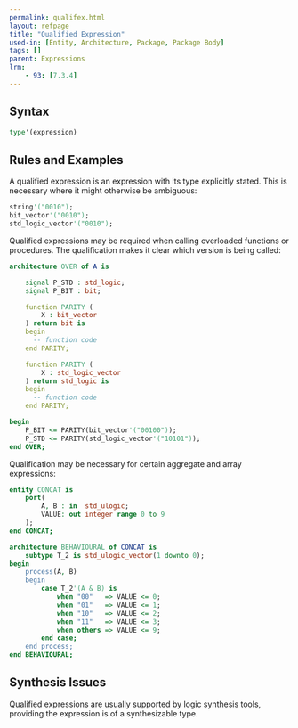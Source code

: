 ```yaml
---
permalink: qualifex.html
layout: refpage
title: "Qualified Expression"
used-in: [Entity, Architecture, Package, Package Body]
tags: []
parent: Expressions
lrm:
    - 93: [7.3.4]
---
```


## Syntax

<!-- include the vhdl tag to highlight as vhdl -->
```vhdl
type'(expression)
```

## Rules and Examples

A qualified expression is an expression with its type explicitly stated. This is necessary where it might otherwise be ambiguous:
```vhdl
string'("0010");
bit_vector'("0010");
std_logic_vector'("0010");
```

Qualified expressions may be required when calling overloaded functions or procedures. The qualification makes it clear which version is being called:
```vhdl
architecture OVER of A is

    signal P_STD : std_logic;
    signal P_BIT : bit;

    function PARITY (
        X : bit_vector
    ) return bit is
    begin
      -- function code
    end PARITY;

    function PARITY (
        X : std_logic_vector
    ) return std_logic is
    begin
      -- function code
    end PARITY;

begin
    P_BIT <= PARITY(bit_vector'("00100"));
    P_STD <= PARITY(std_logic_vector'("10101"));
end OVER;
```

Qualification may be necessary for certain aggregate and array expressions:
```vhdl
entity CONCAT is
    port(
        A, B : in  std_ulogic;
        VALUE: out integer range 0 to 9
    );
end CONCAT;

architecture BEHAVIOURAL of CONCAT is
    subtype T_2 is std_ulogic_vector(1 downto 0);
begin
    process(A, B)
    begin
        case T_2'(A & B) is
            when "00"   => VALUE <= 0;
            when "01"   => VALUE <= 1;
            when "10"   => VALUE <= 2;
            when "11"   => VALUE <= 3;
            when others => VALUE <= 9;
        end case;
    end process;
end BEHAVIOURAL;
```

## Synthesis Issues

Qualified expressions are usually supported by logic synthesis tools, providing the expression is of a synthesizable type.
